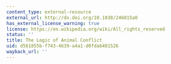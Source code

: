 ```yaml
---
content_type: external-resource
external_url: http://dx.doi.org/10.1038/246015a0
has_external_license_warning: true
license: https://en.wikipedia.org/wiki/All_rights_reserved
status: ''
title: The Logic of Animal Conflict
uid: d561855b-f743-4639-a4a1-d0fda6481526
wayback_url: ''
---
```

